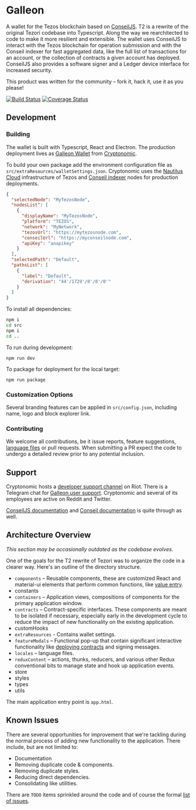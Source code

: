 # Galleon

A wallet for the Tezos blockchain based on [ConseilJS](https://github.com/Cryptonomic/ConseilJS). T2 is a rewrite of the original Tezori codebase into Typescript. Along the way we rearchitected to code to make it more resilient and extensible. The wallet uses ConseilJS to interact with the Tezos blockchain for operation submission and with the Conseil indexer for fast aggregated data, like the full list of transactions for an account, or the collection of contracts a given account has deployed. ConseilJS also provides a software signer and a Ledger device interface for increased security.

This product was written for the community – fork it, hack it, use it as you please!

[![Build Status](https://travis-ci.org/Cryptonomic/Tezori.svg?branch=master)](https://travis-ci.org/Cryptonomic/Tezori)
[![Coverage Status](https://coveralls.io/repos/github/Cryptonomic/Tezori/badge.svg?branch=master)](https://coveralls.io/github/Cryptonomic/Tezori?branch=master)

## Development

### Building

The wallet is built with Typescript, React and Electron. The production deployment lives as [Galleon Wallet](https://cryptonomic.tech/galleon.html) from [Cryptonomic](https://cryptonomic.tech/).

To build your own package add the environment configuration file as `src/extraResources/walletSettings.json`. Cryptonomic uses the [Nautilus Cloud](https://nautilus.cloud/) infrastructure of Tezos and [Conseil indexer](https://github.com/Cryptonomic/Conseil) nodes for production deployments.

```json
{
  "selectedNode": "MyTezosNode",
  "nodesList": [
    {
      "displayName": "MyTezosNode",
      "platform": "TEZOS",
      "network": "MyNetwork",
      "tezosUrl": "https://mytezosnode.com",
      "conseilUrl": "https://myconseilnode.com",
      "apiKey": "anapikey"
    }
  ],
  "selectedPath": "Default",
  "pathsList": [
    {
      "label": "Default",
      "derivation": "44'/1729'/0'/0'/0'"
    }
  ]
}
```

To install all dependencies:

```bash
npm i
cd src
npm i
cd ..
```

To run during development:

`npm run dev`

To package for deployment for the local target:

`npm run package`

### Customization Options

Several branding features can be applied in `src/config.json`, including name, logo and block explorer link.

### Contributing

We welcome all contributions, be it issue reports, feature suggestions, [language files]() or pull requests. When submitting a PR expect the code to undergo a detailed review prior to any potential inclusion.

## Support

Cryptonomic hosts a [developer support channel]() on Riot. There is a Telegram chat for [Galleon user support](). Cryptonomic and several of its employees are active on Reddit and Twitter.

[ConseilJS documentation]() and [Conseil documentation]() is quite through as well.

## Architecture Overview

_This section may be occasionally outdated as the codebase evolves._

One of the goals for the T2 rewrite of Tezori was to organize the code in a clearer way. Here's an outline of the directory structure.

- `components` – Reusable components, these are customized React and material-ui elements that perform common functions, like [value entry](NumericEntry).
- constants
- `containers` – Application views, compositions of components for the primary application window.
- `contracts` – Contract-specific interfaces. These components are meant to be isolated if necessary, especially early in the development cycle to reduce the impact of new functionality on the existing application.
- customHooks
- `extraResources` - Contains wallet settings.
- `featureModals` – Functional pop-up that contain significant interactive functionality like [deploying contracts]() and signing messages.
- `locales` – language files.
- `reduxContent` – actions, thunks, reducers, and various other Redux conventional bits to manage state and hook up application events.
- store
- styles
- types
- utils

The main application entry point is `app.html`.

## Known Issues

There are several opportunities for improvement that we're tackling during the normal process of adding new functionality to the application. There include, but are not limited to:

- Documentation
- Removing duplicate code & components.
- Removing duplicate styles.
- Reducing direct dependencies.
- Consolidating like utilities.

There are `TODO` items sprinkled around the code and of course the formal [list of issues]().
